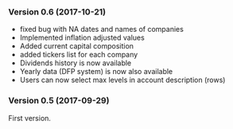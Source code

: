 ### Version 0.6 (2017-10-21)

- fixed bug with NA dates and names of companies
- Implemented inflation adjusted values
- Added current capital composition
- added tickers list for each company
- Dividends history is now available
- Yearly data (DFP system) is now also available
- Users can now select max levels in account description (rows)

### Version 0.5 (2017-09-29)

First version.
